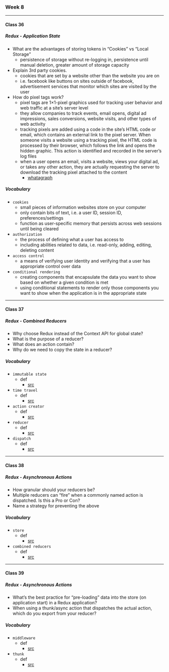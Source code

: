 ### Week 8

***

#### Class 36

##### Redux - Application State
* What are the advantages of storing tokens in “Cookies” vs “Local Storage”
  * persistence of storage without re-logging in, persistence until manual deletion, greater amount of storage capacity
* Explain 3rd party cookies.
  * cookies that are set by a website other than the website you are on
  * i.e. facebook like buttons on sites outside of facebook, advertisement services that monitor which sites are visited by the user
* How do pixel tags work?
  * pixel tags are 1×1-pixel graphics used for tracking user behavior and web traffic at a site’s server level
  * they allow companies to track events, email opens, digital ad impressions, sales conversions, website visits, and other types of web activity
  * tracking pixels are added using a code in the site’s HTML code or email, which contains an external link to the pixel server. When someone visits a website using a tracking pixel, the HTML code is processed by their browser, which follows the link and opens the hidden graphic. This action is identified and recorded in the server’s log files
  * when a user opens an email, visits a website, views your digital ad, or takes any other action, they are actually requesting the server to download the tracking pixel attached to the content
    * [whatagraph](https://whatagraph.com/blog/articles/tracking-pixel)
 
##### Vocabulary
* `cookies`
  * small pieces of information websites store on your computer
  * only contain bits of text, i.e. a user ID, session ID, preferences/settings
  * function as user-specific memory that persists across web sessions until being cleared
* `authorization`
  * the process of defining what a user has access to
  * including abilities related to data, i.e. read-only, adding, editing, deleting content
* `access control`
  * a means of verifying user identity and verifying that a user has appropriate control over data
* `conditional rendering`
  * creating components that encapsulate the data you want to show based on whether a given condition is met
  * using conditional statements to render only those components you want to show when the application is in the appropriate state
    
***

#### Class 37

##### Redux - Combined Reducers
* Why choose Redux instead of the Context API for global state?
* What is the purpose of a reducer?
* What does an action contain?
* Why do we need to copy the state in a reducer?

##### Vocabulary
* `immutable state`
  * def
    * [src](url)
* `time travel`
  * def
    * [src](url)
* `action creator`
  * def
    * [src](url)
* `reducer`
  * def
    * [src](url)
* `dispatch`
  * def
    * [src](url)
    
***

#### Class 38

##### Redux - Asynchronous Actions
* How granular should your reducers be?
* Multiple reducers can “fire” when a commonly named action is dispatched. Is this a Pro or Con?
* Name a strategy for preventing the above

##### Vocabulary
* `store`
  * def
    * [src](url)
* `combined reducers`
  * def
    * [src](url)
    
***

#### Class 39

##### Redux - Asynchronous Actions
* What’s the best practice for “pre-loading” data into the store (on application start) in a Redux application?
* When using a thunk/async action that dispatches the actual action, which do you export from your reducer?

##### Vocabulary
* `middleware`
  * def
    * [src](url)
* `thunk`
  * def
    * [src](url)
